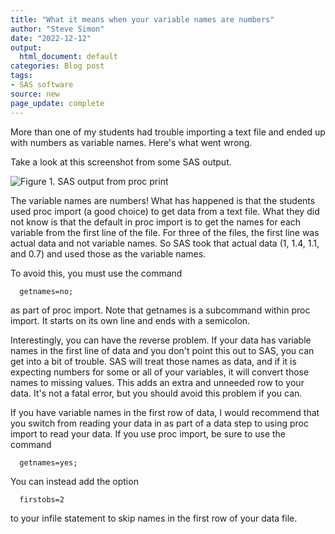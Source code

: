 ```yaml
---
title: "What it means when your variable names are numbers"
author: "Steve Simon"
date: "2022-12-12"
output:
  html_document: default
categories: Blog post
tags:
- SAS software
source: new
page_update: complete
---
```


More than one of my students had trouble importing a text file and ended up with numbers as variable names. Here's what went wrong.

<!---more--->

Take a look at this screenshot from some SAS output.

![Figure 1. SAS output from proc print](http://www.pmean.com/new-images/22/numbers-as-variable-names-01.png)

The variable names are numbers! What has happened is that the students used proc import (a good choice) to get data from a text file. What they did not know is that the default in proc import is to get the names for each variable from the first line of the file. For three of the files, the first line was actual data and not variable names. So SAS took that actual data (1, 1.4, 1.1, and 0.7) and used those as the variable names.

To avoid this, you must use the command

```{}
  getnames=no;
```

as part of proc import. Note that getnames is a subcommand within proc import. It starts on its own line and ends with a semicolon.

Interestingly, you can have the reverse problem. If your data has variable names in the first line of data and you don't point this out to SAS, you can get into a bit of trouble. SAS will treat those names as data, and if it is expecting numbers for some or all of your variables, it will convert those names to missing values. This adds an extra and unneeded row to your data. It's not a fatal error, but you should avoid this problem if you can.

If you have variable names in the first row of data, I would recommend that you switch from reading your data in as part of a data step to using proc import to read your data. If you use proc import, be sure to use the command

```{}
  getnames=yes;
```

You can instead add the option

```{}
  firstobs=2
```

to your infile statement to skip names in the first row of your data file.
